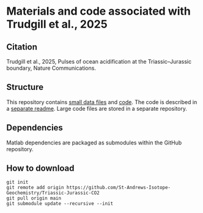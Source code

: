 # Materials and code associated with Trudgill et al., 2025

## Citation
Trudgill <emph>et al.</emph>, 2025, Pulses of ocean acidification at the Triassic–Jurassic boundary, Nature Communications.

## Structure
This repository contains [small data files](./Data/) and [code](./Code/). The code is described in a [separate readme](./code/README.md). Large code files are stored in a separate repository.

## Dependencies
Matlab dependencies are packaged as submodules within the GitHub repository.

## How to download
```
git init
git remote add origin https://github.com/St-Andrews-Isotope-Geochemistry/Triassic-Jurassic-CO2
git pull origin main
git submodule update --recursive --init
```

